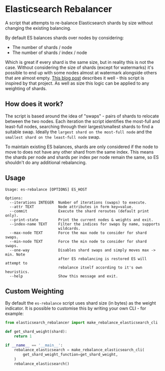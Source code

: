 # Elasticsearch Rebalancer

A script that attempts to re-balance Elasticsearch shards by size without changing the existing balancing.

By default ES balances shards over nodes by considering:

+ The number of shards / node
+ The number of shards / index / node

Which is great if every shard is the same size, but in reality this is not the case. Without considering the size of shards (except for watermarks) it's possible to end up with some nodes almost at watermark alongside others that are almost empty. [This blog post](http://engineering.simplymeasured.com/dev-blog/2015/07/08/balancing-elasticsearch-cluster-by-shard-size.html) describes it well - this script is inspired by that project. As well as size this logic can be applied to any weighting of shards.

## How does it work?

The script is based around the idea of "swaps" - pairs of shards to relocate between the two nodes. Each iteration the script identifies the most-full and least-full nodes, searching through their largest/smallest shards to find a suitable swap. Ideally the `largest shard on the most-full node` and the `smallest shard on the least-full node` swap.

To maintain existing ES balances, shards are only considered if the node to move to does not have any other shard from the same index. This means the shards per node and shards per index per node remain the same, so ES shouldn't do any additional rebalancing.

## Usage

```
Usage: es-rebalance [OPTIONS] ES_HOST

Options:
  --iterations INTEGER  Number of iterations (swaps) to execute.
  --attr TEXT           Node attributes in form key=value.
  --commit              Execute the shard reroutes (default print only).
  --print-state         Print the current nodes & weights and exit.
  --index-name TEXT     Filter the indices for swaps by name, supports
                        wildcards.
  --max-node TEXT       Force the max node to consider for shard swaps.
  --min-node TEXT       Force the min node to consider for shard swaps.
  --one-way             Disables shard swaps and simply moves max -> min. Note
                        after ES rebalancing is restored ES will attempt to
                        rebalance itself according to it's own heuristics.
  --help                Show this message and exit.
```

## Custom Weighting

By default the `es-rebalance` script uses shard size (in bytes) as the weight indicator. It is possible to customise this by writing your own CLI - for example:

```py
from elasticsearch_rebalancer import make_rebalance_elasticsearch_cli

def get_shard_weight(shard):
    return 1

if __name__ == '__main__':
    rebalance_elasticsearch = make_rebalance_elasticsearch_cli(
        get_shard_weight_function=get_shard_weight,
    )
    rebalance_elasticsearch()
```

